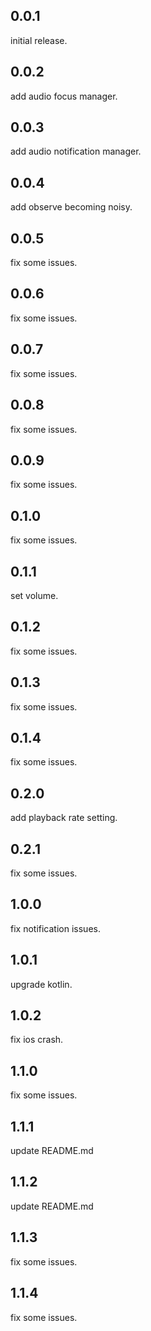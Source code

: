 ## 0.0.1
initial release.

## 0.0.2
add audio focus manager.

## 0.0.3
add audio notification manager.

## 0.0.4
add observe becoming noisy.

## 0.0.5
fix some issues.

## 0.0.6
fix some issues.

## 0.0.7
fix some issues.

## 0.0.8
fix some issues.

## 0.0.9
fix some issues.

## 0.1.0
fix some issues.

## 0.1.1
set volume.

## 0.1.2
fix some issues.

## 0.1.3
fix some issues.

## 0.1.4
fix some issues.

## 0.2.0
add playback rate setting.

## 0.2.1
fix some issues.

## 1.0.0
fix notification issues.

## 1.0.1
upgrade kotlin.

## 1.0.2
fix ios crash.

## 1.1.0
fix some issues.

## 1.1.1
update README.md

## 1.1.2
update README.md

## 1.1.3
fix some issues.

## 1.1.4
fix some issues.